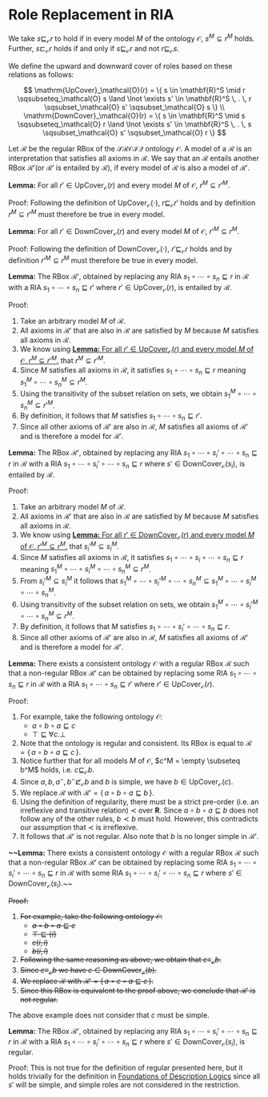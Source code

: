# Role Replacement in RIA

We take $s \sqsubseteq_\mathcal{O} r$ to hold if in every model $M$ of the ontology $\mathcal{O}$, $s^M \subseteq r^M$ holds. Further, $s \sqsubset_\mathcal{O} r$ holds if and only if $s \sqsubseteq_\mathcal{O} r$ and not $r \sqsubseteq_\mathcal{O} s$.

We define the upward and downward cover of roles based on these relations as follows:

$$
\mathrm{UpCover}_\mathcal{O}(r) = \{ s \in \mathbf{R}^S \mid r \sqsubseteq_\mathcal{O} s \land \lnot \exists s' \in \mathbf{R}^S \, . \, r \sqsubset_\mathcal{O} s' \sqsubset_\mathcal{O} s \} \\ \mathrm{DownCover}_\mathcal{O}(r) = \{ s \in \mathbf{R}^S \mid s \sqsubseteq_\mathcal{O} r \land \lnot \exists s' \in \mathbf{R}^S \, . \, s \sqsubset_\mathcal{O} s' \sqsubset_\mathcal{O} r \}
$$

Let $\mathcal{R}$ be the regular RBox of the $\mathcal{SROIQ}$ ontology $\mathcal{O}$. A model of a $\mathcal{R}$ is an interpretation that satisfies all axioms in $\mathcal{R}$. We say that an $\mathcal{R}$ entails another RBox $\mathcal{R}'$(or $\mathcal{R}'$ is entailed by $\mathcal{R}$), if every model of $\mathcal{R}$ is also a model of $\mathcal{R}'$.

**Lemma:** For all $r' \in \mathrm{UpCover}_\mathcal{O}(r)$ and every model $M$ of $\mathcal{O}$, $r^M \subseteq r'^M$.

Proof: Following the definition of $\mathrm{UpCover}_\mathcal{O}(\cdot)$, $r \sqsubseteq_\mathcal{O} r'$ holds and by definition $r^M \subseteq r'^M$ must therefore be true in every model.

**Lemma:** For all $r' \in \mathrm{DownCover}_\mathcal{O}(r)$ and every model $M$ of $\mathcal{O}$, $r'^M \subseteq r^M$.

Proof: Following the definition of $\mathrm{DownCover}_\mathcal{O}(\cdot)$, $r' \sqsubseteq_\mathcal{O} r$ holds and by definition $r'^M \subseteq r^M$ must therefore be true in every model.

**Lemma:** The RBox $\mathcal{R}'$, obtained by replacing any RIA $s_1 \circ \cdots \circ s_n \sqsubseteq r$ in $\mathcal{R}$ with a RIA $s_1 \circ \cdots \circ s_n \sqsubseteq r'$ where $r' \in \mathrm{UpCover}_\mathcal{O}(r)$, is entailed by $\mathcal{R}$.

Proof:

1. Take an arbitrary model $M$ of $\mathcal{R}$.
2. All axioms in $\mathcal{R}'$ that are also in $\mathcal{R}$ are satisfied by $M$ because $M$ satisfies all axioms in $\mathcal{R}$.
3. We know using [**Lemma:** For all $r' \in \mathrm{UpCover}_\mathcal{O}(r)$ and every model $M$ of $\mathcal{O}$, $r^M \subseteq r'^M$.](Role%20Replacement%20in%20RIA.md) that $r^M \subseteq r'^M$.
4. Since $M$ satisfies all axioms in $\mathcal{R}$, it satisfies $s_1 \circ \cdots \circ s_n \sqsubseteq r$ meaning $s_1^M \circ \cdots \circ s_n^M \subseteq r^M$.
5. Using the transitivity of the subset relation on sets, we obtain $s_1^M \circ \cdots \circ s_n^M \subseteq r'^M$.
6. By definition, it follows that $M$ satisfies $s_1 \circ \cdots \circ s_n \sqsubseteq r'$.
7. Since all other axioms of $\mathcal{R}'$ are also in $\mathcal{R}$, $M$ satisfies all axioms of $\mathcal{R}'$ and is therefore a model for $\mathcal{R}'$.

**Lemma:** The RBox $\mathcal{R}'$, obtained by replacing any RIA $s_1 \circ \cdots \circ s_i' \circ \cdots \circ s_n \sqsubseteq r$ in $\mathcal{R}$ with a RIA $s_1 \circ \cdots \circ s_i' \circ \cdots \circ s_n \sqsubseteq r$ where $s' \in \mathrm{DownCover}_\mathcal{O}(s_i)$, is entailed by $\mathcal{R}$.

Proof:

1. Take an arbitrary model $M$ of $\mathcal{R}$.
2. All axioms in $\mathcal{R}'$ that are also in $\mathcal{R}$ are satisfied by $M$ because $M$ satisfies all axioms in $\mathcal{R}$.
3. We know using [**Lemma:** For all $r' \in \mathrm{DownCover}_\mathcal{O}(r)$ and every model $M$ of $\mathcal{O}$, $r'^M \subseteq r^M$.](Role%20Replacement%20in%20RIA.md) that $s_i'^M \subseteq s_i^M$.
4. Since $M$ satisfies all axioms in $\mathcal{R}$, it satisfies $s_1 \circ \cdots \circ s_i \circ \cdots \circ s_n \sqsubseteq r$ meaning $s_1^M \circ \cdots \circ s_i^M \circ \cdots \circ s_n^M \subseteq r^M$.
5. From $s_i'^M \subseteq s_i^M$ it follows that $s_1^M \circ \cdots \circ s_i'^M \circ \cdots \circ s_n^M \subseteq s_1^M \circ \cdots \circ s_i^M \circ \cdots \circ s_n^M$.
6. Using transitivity of the subset relation on sets, we obtain $s_1^M \circ \cdots \circ s_i'^M \circ \cdots \circ s_n^M \subseteq r^M$.
7. By definition, it follows that $M$ satisfies $s_1 \circ \cdots \circ s_i' \circ \cdots \circ s_n \sqsubseteq r$.
8. Since all other axioms of $\mathcal{R}'$ are also in $\mathcal{R}$, $M$ satisfies all axioms of $\mathcal{R}'$ and is therefore a model for $\mathcal{R}'$.

**Lemma:** There exists a consistent ontology $\mathcal{O}$ with a regular RBox $\mathcal{R}$ such that a non-regular RBox $\mathcal{R}'$ can be obtained by replacing some RIA $s_1 \circ \cdots \circ s_n \sqsubseteq r$ in $\mathcal{R}$ with a RIA $s_1 \circ \cdots \circ s_n \sqsubseteq r'$ where $r' \in \mathrm{UpCover}_\mathcal{O}(r)$.

Proof:

1. For example, take the following ontology $\mathcal{O}$:
    - $a \circ b \circ a \sqsubseteq c$
    - $\top \sqsubseteq \forall c . \bot$
2. Note that the ontology is regular and consistent. Its RBox is equal to $\mathcal{R} = \{ \, a \circ b \circ a \sqsubseteq c \, \}$.
3. Notice further that for all models $M$ of $\mathcal{O}$, $c^M = \empty \subseteq b^M$ holds, i.e. $c \sqsubseteq_\mathcal{O} b$.
4. Since $a, b, a^-, b^- \not\sqsubset_\mathcal{O} b$ and $b$ is simple, we have $b \in \mathrm{UpCover}_\mathcal{O}(c)$.
5. We replace $\mathcal{R}$ with $\mathcal{R}' = \{ \, a \circ b \circ a \sqsubseteq b \, \}$.
6. Using the definition of regularity, there must be a strict pre-order (i.e. an irreflexive and transitive relation) $\prec$ over $\mathbf{R}$. Since $a \circ b \circ a \sqsubseteq b$ does not follow any of the other rules,  $b \prec b$ must hold. However, this contradicts our assumption that $\prec$ is irreflexive.
7. It follows that $\mathcal{R}'$ is not regular. Also note that $b$ is no longer simple in $\mathcal{R}'$.

**~~Lemma:** There exists a consistent ontology $\mathcal{O}$ with a regular RBox $\mathcal{R}$ such that a non-regular RBox $\mathcal{R}'$ can be obtained by replacing some RIA $s_1 \circ \cdots \circ s_i' \circ \cdots \circ s_n \sqsubseteq r$ in $\mathcal{R}$ with some RIA $s_1 \circ \cdots \circ s_i' \circ \cdots \circ s_n \sqsubseteq r$ where $s' \in \mathrm{DownCover}_\mathcal{O}(s_i)$.~~

~~Proof:~~

1. ~~For example, take the following ontology $\mathcal{O}$:~~
    - ~~$a \circ b \circ a \sqsubseteq c$~~
    - ~~$\top \sqsubseteq \{ i \}$~~
    - ~~$c (i, i)$~~
    - ~~$b(i, i)$~~
2. ~~Following the same reasoning as above, we obtain that $c \equiv_\mathcal{O} b$.~~
3. ~~Since $c \equiv_\mathcal{O} b$ we have $c \in \mathrm{DownCover}_\mathcal{O}(b)$.~~
4. ~~We replace $\mathcal{R}$ with $\mathcal{R}' = \{ \, a \circ c \circ a \sqsubseteq c \, \}$.~~
5. ~~Since this RBox is equivalent to the proof above, we conclude that $\mathcal{R}'$ is not regular.~~ 

The above example does not consider that $c$ must be simple.

**Lemma:** The RBox $\mathcal{R}'$, obtained by replacing any RIA $s_1 \circ \cdots \circ s_i' \circ \cdots \circ s_n \sqsubseteq r$ in $\mathcal{R}$ with a RIA $s_1 \circ \cdots \circ s_i' \circ \cdots \circ s_n \sqsubseteq r$ where $s' \in \mathrm{DownCover}_\mathcal{O}(s_i)$, is regular.

Proof: This is not true for the definition of regular presented here, but it holds trivially for the definition in [Foundations of Description Logics]() since all $s'$ will be simple, and simple roles are not considered in the restriction.
